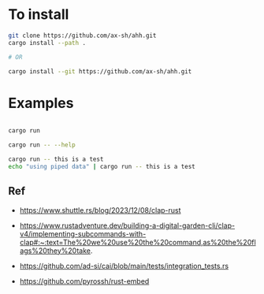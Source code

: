 

# To install
```sh
git clone https://github.com/ax-sh/ahh.git
cargo install --path .

# OR

cargo install --git https://github.com/ax-sh/ahh.git
```


# Examples
```sh

cargo run

cargo run -- --help

cargo run -- this is a test
echo "using piped data" | cargo run -- this is a test


```

## Ref
- https://www.shuttle.rs/blog/2023/12/08/clap-rust
- https://www.rustadventure.dev/building-a-digital-garden-cli/clap-v4/implementing-subcommands-with-clap#:~:text=The%20we%20use%20the%20command,as%20the%20flags%20they%20take.

- https://github.com/ad-si/cai/blob/main/tests/integration_tests.rs

- https://github.com/pyrossh/rust-embed